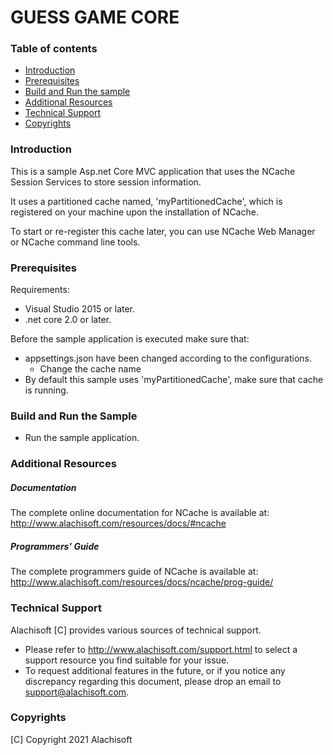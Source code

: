 # GUESS GAME CORE

### Table of contents

* [Introduction](#introduction)
* [Prerequisites](#prerequisites)
* [Build and Run the sample](#build-and-run-the-sample)
* [Additional Resources](#additional-resources)
* [Technical Support](#technical-support)
* [Copyrights](#copyrights)

### Introduction

This is a sample Asp.net Core MVC application that uses the NCache Session Services to store session information. 

It uses a partitioned cache named, 'myPartitionedCache', which is registered on your machine upon the installation of NCache. 

To start or re-register this cache later, you can use NCache Web Manager or NCache command line tools.


### Prerequisites

Requirements:

- Visual Studio 2015 or later.
- .net core  2.0 or later.

Before the sample application is executed make sure that:

- appsettings.json have been changed according to the configurations. 
	- Change the cache name
- By default this sample uses 'myPartitionedCache', make sure that cache is running. 

### Build and Run the Sample
    
- Run the sample application.

### Additional Resources

##### Documentation
The complete online documentation for NCache is available at:
http://www.alachisoft.com/resources/docs/#ncache

##### Programmers' Guide
The complete programmers guide of NCache is available at:
http://www.alachisoft.com/resources/docs/ncache/prog-guide/

### Technical Support

Alachisoft [C] provides various sources of technical support. 

- Please refer to http://www.alachisoft.com/support.html to select a support resource you find suitable for your issue.
- To request additional features in the future, or if you notice any discrepancy regarding this document, please drop an email to [support@alachisoft.com](mailto:support@alachisoft.com).

### Copyrights

[C] Copyright 2021 Alachisoft 